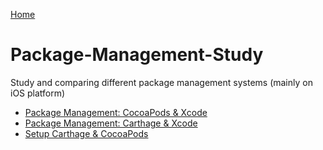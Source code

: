 [Home](https://primecoder.github.io/)

# Package-Management-Study

Study and comparing different package management systems (mainly on iOS platform)

- [Package Management: CocoaPods & Xcode](./Documentation/Cocoapods-Xcode.md)
- [Package Management: Carthage & Xcode](./Documentation/Carthage-Xcode.md)
- [Setup Carthage & CocoaPods](./Documentation/Setup-Carthage-CocoaPods.md)
